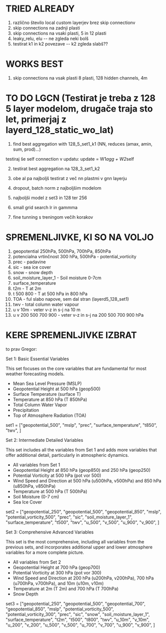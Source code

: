 # TRIED ALREADY

1) različno število local custom layerjev brez skip connectionv
2) skip connections na zadnji plasti
3) skip connections na vsaki plasti, 5 in 12 plasti
4) leaky_relu, elu -- ne zgleda neki bolš
5) testirat k1 in k2 povezave -- k2 zgleda slabš??

# WORKS BEST

1) skip connections na vsak plasti 8 plasti, 128 hidden channels, 4m

# TO DO LGCN (Testirat je treba z 128 5 layer modelom, drugače traja sto let, primerjaj z layerd_128_static_wo_lat)

1) find best aggregation with 128_5_set1_k1 (NN, reduces (amax, amin, sum, prod)...)

testiraj še self connection v updatu:  update = W1*agg + W2*self 

2) testirat best aggregation na 128_3_set1_k2

3) obe al pa najboljš testirat z več nn plastmi v gnn layerju

4) dropout, batch norm z najboljšim modelom

5) najboljši model z set3 in 128 ter 256 

6) small grid search lr in gammma

7) fine tunning s treningom večih korakov

# SPREMENLJIVKE, KI SO NA VOLJO

1) geopotential 250hPa, 500hPa, 700hPa, 850hPa 
2) potencialna vrtinčnost 300 hPa, 500hPa - potential_vorticity
3) prec - padavine 
4) sic - sea ice cover 
5) snow - snow depth
6) soil_moisture_layer_1 - Soil moisture 0-7cm
7) surface_temperature
8) t2m - T at 2m
9) t 500 800 - T at 500 hPa in 800 hPa
10) TOA - ful slabo napove, sem dal stran (layerd5_128_set1)
11) twv - total column water vapour
12) u v 10m - veter v-z in s-j na 10 m
13) u v 200 500 700 900 - veter v-z in s-j na 200 500 700 900 hPa

# KERE SPREMENLJIVKE IZBRAT

to prav Gregor:

Set 1: Basic Essential Variables

This set focuses on the core variables that are fundamental for most weather forecasting models.

* Mean Sea Level Pressure (MSLP)
* Geopotential Height at 500 hPa (geop500)
* Surface Temperature (surface T)
* Temperature at 850 hPa (T 850hPa)
* Total Column Water Vapor
* Precipitation
* Top of Atmosphere Radiation (TOA)

set1 = ["geopotential_500",
        "mslp",
        "prec",
        "surface_temperature",
        "t850",
        "twv",
         ]

Set 2: Intermediate Detailed Variables

This set includes all the variables from Set 1 and adds more variables that offer additional detail, particularly in atmospheric dynamics.

* All variables from Set 1
* Geopotential Height at 850 hPa (geop850) and 250 hPa (geop250)
* Potential Vorticity at 500 hPa (pot vor 500)
* Wind Speed and Direction at 500 hPa (u500hPa, v500hPa) and 850 hPa (u850hPa, v850hPa)
* Temperature at 500 hPa (T 500hPa)
* Soil Moisture (0-7 cm)
* Sea Ice Cover


set2 = ["geopotential_250",
        "geopotential_500",
        "geopotential_850",
        "mslp",
        "potential_vorticity_500",
        "prec",
        "sic",
        "soil_moisture_layer_1",
        "surface_temperature",
        "t500",
        "twv",
        "u_500",
        "v_500",
        "u_900",
        "v_900",
         ]

Set 3: Comprehensive Advanced Variables

This set is the most comprehensive, including all variables from the previous sets, and incorporates additional upper and lower atmosphere variables for a more complete picture.

* All variables from Set 2
* Geopotential Height at 700 hPa (geop700)
* Potential Vorticity at 300 hPa (pot vor 300)
* Wind Speed and Direction at 200 hPa (u200hPa, v200hPa), 700 hPa (u700hPa, v700hPa), and 10m (u10m, v10m)
* Temperature at 2m (T 2m) and 700 hPa (T 700hPa)
* Snow Depth

set3 = ["geopotential_250",
        "geopotential_500",
        "geopotential_700",
        "geopotential_850",
        "mslp",
        "potential_vorticity_500",
        "potential_vorticity_300",
        "prec",
        "sic",
        "snow",
        "soil_moisture_layer_1",
        "surface_temperature",
        "t2m",
        "t500",
        "t800",
        "twv",
        "u_10m",
        "v_10m",
        "u_200",
        "v_200",
        "u_500",
        "v_500",
        "u_700",
        "v_700",
        "u_900",
        "v_900",
         ]